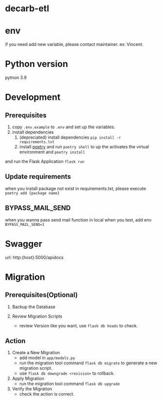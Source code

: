 # decarb-etl

# env

if you need add new variable, please contact maintainer. ex: Vincent.

# Python version

pytnon 3.9

# Development

## Prerequisites

1. copy `.env.example` to `.env` and set up the variables.
2. install dependencies
   1. (depreciated) install dependencies <code>pip install -r requirements.txt</code>
   2. install [poetry](https://python-poetry.org/docs/#installation) and run <code>poetry shell</code> to up the activates the virtual environment and <code>poetry install</code>

and run the Flask Application <code>flask run</code>

## Update requirements

when you install package not exist in requirements.txt, please execute <code>poetry add {package name}</code>

## BYPASS_MAIL_SEND

when you wanna pass send mail function in local when you test, add env `BYPASS_MAIL_SEND=1`

# Swagger

url: http:{host}:5000/apidocs

# Migration

## Prerequisites(Optional)

1. Backup the Database
2. Review Migration Scripts

   - review Version like you want, use <code>flask db heads</code> to check.

## Action

1. Create a New Migration
   - add model in `app/models.py`
   - run the migration tool command <code>flask db migrate</code> to generate a new migration script.
   - use <code>flask db downgrade \<revision\></code> to rollback.
2. Apply Migration
   - run the migration tool command <code>flask db upgrade</code>
3. Verify the Migration
   - check the action is correct.
